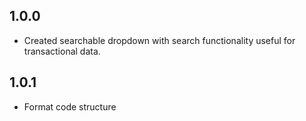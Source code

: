 ## 1.0.0
<ul>
<li>Created searchable dropdown with search functionality useful for transactional data. </li>
</ul>

## 1.0.1
<ul>
<li>Format code structure  </li>
</ul>